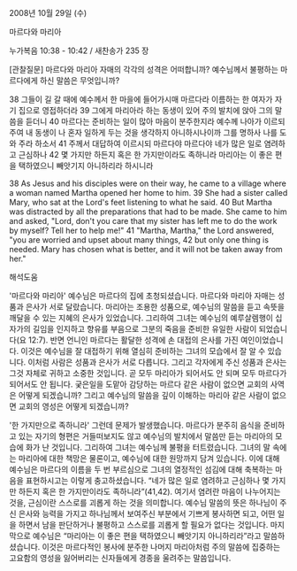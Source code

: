 2008년 10월 29일 (수)

마르다와 마리아



누가복음 10:38 - 10:42 / 새찬송가 235 장


[관찰질문]
마르다와 마리아 자매의 각각의 성격은 어떠합니까? 
예수님께서 불평하는 마르다에게 하신 말씀은 무엇입니까? 

38 그들이 길 갈 때에 예수께서 한 마을에 들어가시매 마르다라 이름하는 한 여자가 자기 집으로 영접하더라 
39 그에게 마리아라 하는 동생이 있어 주의 발치에 앉아 그의 말씀을 듣더니 
40 마르다는 준비하는 일이 많아 마음이 분주한지라 예수께 나아가 이르되 주여 내 동생이 나 혼자 일하게 두는 것을 생각하지 아니하시나이까 그를 명하사 나를 도와 주라 하소서 
41 주께서 대답하여 이르시되 마르다야 마르다야 네가 많은 일로 염려하고 근심하나 
42 몇 가지만 하든지 혹은 한 가지만이라도 족하니라 마리아는 이 좋은 편을 택하였으니 빼앗기지 아니하리라 하시니라 

38 As Jesus and his disciples were on their way, he came to a village where a woman named Martha opened her home to him. 
39 She had a sister called Mary, who sat at the Lord's feet listening to what he said. 
40 But Martha was distracted by all the preparations that had to be made. She came to him and asked, "Lord, don't you care that my sister has left me to do the work by myself? Tell her to help me!" 
41 "Martha, Martha," the Lord answered, "you are worried and upset about many things, 
42 but only one thing is needed. Mary has chosen what is better, and it will not be taken away from her."

해석도움





'마르다와 마리아'
 예수님은 마르다의 집에 초청되셨습니다. 마르다와 마리아 자매는 성품과 은사가 서로 달랐습니다. 마리아는 조용한 성품으로, 예수님의 말씀을 듣고 속뜻을 깨달을 수 있는 지혜의 은사가 있었습니다. 그리하여 그녀는 예수님의 예루살렘행이 십자가의 길임을 인지하고 향유를 부음으로 그분의 죽음을 준비한 유일한 사람이 되었습니다(요 12:7). 반면 언니인 마르다는 활달한 성격에 손 대접의 은사를 가진 여인이었습니다. 이것은 예수님을 잘 대접하기 위해 열심히 준비하는 그녀의 모습에서 잘 알 수 있습니다. 이처럼 사람은 성품과 은사가 서로 다릅니다. 그리고 각자에게 주신 성품과 은사는 그것 자체로 귀하고 소중한 것입니다. 곧 모두 마리아가 되어서도 안 되며 모두 마르다가 되어서도 안 됩니다. 궂은일을 도맡아 감당하는 마르다 같은 사람이 없으면 교회의 사역은 어떻게 되겠습니까? 그리고 예수님의 말씀을 깊이 이해하는 마리아 같은 사람이 없으면 교회의 영성은 어떻게 되겠습니까? 

'한 가지만으로 족하니라'
 그런데 문제가 발생했습니다. 마르다가 분주히 음식을 준비하고 있는 자기의 형편은 거들떠보지도 않고 예수님의 발치에서 말씀만 듣는 마리아의 모습에 화가 난 것입니다. 그리하여 그녀는 예수님께 불평을 터트렸습니다. 그녀의 말 속에는 마리아에 대한 책망은 물론이고, 예수님에 대한 원망까지 담겨 있습니다. 이에 대해 예수님은 마르다의 이름을 두 번 부르심으로 그녀의 열정적인 섬김에 대해 축복하는 마음을 표현하시고는 이렇게 충고하셨습니다. “네가 많은 일로 염려하고 근심하나 몇 가지만 하든지 혹은 한 가지만이라도 족하니라”(41,42). 여기서 염려란 마음이 나누어지는 것을, 근심이란 스스로를 괴롭게 하는 것을 의미합니다. 예수님 말씀의 뜻은 하나님이 주신 은사와 능력을 가지고 하나님께서 보여주신 부분에서 기쁘게 봉사하면 되고, 어떤 일을 하면서 남을 판단하거나 불평하고 스스로를 괴롭게 할 필요가 없다는 것입니다. 마지막으로 예수님은 “마리아는 이 좋은 편을 택하였으니 빼앗기지 아니하리라”라고 말씀하셨습니다. 이것은 마르다적인 봉사에 분주한 나머지 마리아처럼 주의 말씀에 집중하는 고요함의 영성을 잃어버리는 신자들에게 경종을 울려주는 말씀입니다.